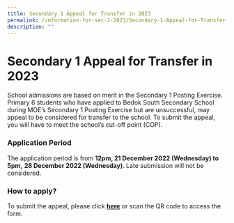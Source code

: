 ```yaml
---
title: Secondary 1 Appeal for Transfer in 2023
permalink: /information-for-sec-1-2023/Secondary-1-Appeal-for-Transfer-in-2023/
description: ""
---
```

Secondary 1 Appeal for Transfer in 2023
=======================================

School admissions are based on merit in the Secondary 1 Posting Exercise. Primary 6 students who have applied to Bedok South Secondary School during MOE’s Secondary 1 Posting Exercise but are unsuccessful, may appeal to be considered for transfer to the school. To submit the appeal, you will have to meet the school’s cut-off point (COP).


### Application Period

The application period is from <b>12pm, 21 December 2022 (Wednesday) to 5pm,</b> <b>28 December 2022 (Wednesday)</b>. Late submission will not be considered.


### How to apply?

To submit the appeal, please click [<b>here</b>](https://form.gov.sg/639bb961dfcf8d00126944bb) or scan the QR code to access the form.